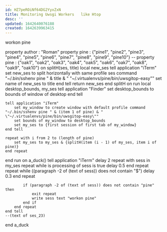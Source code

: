 ```yaml
---
id: HZ7peROiNf64DG2YyxZxN
title: Monitoring Uwsgi Workers   like Htop
desc: ''
updated: 1642640076188
created: 1642639963415
---
```

workon pine

property author : "Roman"
property pine : {"pine1", "pine2", "pine3", "pine4", "pine5", "pine6", "pine7", "pine8", "pine9", "pine10"}
-- property pine : {"oak1", "oak2", "oak3", "oak4", "oak5", "oak6", "oak7", "oak8", "oak9", "oak10"}
on splitH(ses, title)
    local new_ses
    tell application "iTerm"
        set new_ses to split horizontally with same profile ses command "~/.bin/sshenv pine " & title & " \"~/.virtualenvs/pine/bin/uwsgitop-easy\""
        set name of new_ses to title
    end tell
    return new_ses
end splitH
on run
    local desktop_bounds, my_ses
    tell application "Finder"
        set desktop_bounds to bounds of window of desktop
    end tell
    
    tell application "iTerm"
        set my_window to create window with default profile command "~/.bin/sshenv pine " & (item 1 of pine) & " \"~/.virtualenvs/pine/bin/uwsgitop-easy\""
        set bounds of my_window to desktop_bounds
        set my_ses to {first session of first tab of my_window}
    end tell
    
    repeat with i from 2 to (length of pine)
        set my_ses to my_ses & {splitH(item (i - 1) of my_ses, item i of pine)}
    end repeat
end run
on a_duck()
    tell application "iTerm"
        delay 2
        repeat with sess in my_ses
            repeat while is processing of sess is true
                delay 0.5
            end repeat
            repeat while ((paragraph -2 of (text of sess)) does not contain "$")
                delay 0.3
            end repeat
            
            if (paragraph -2 of (text of sess)) does not contain "pine" then
                exit repeat
                write sess text "workon pine"
            end if
        end repeat
    end tell
    --(text of ses_23)
end a_duck

